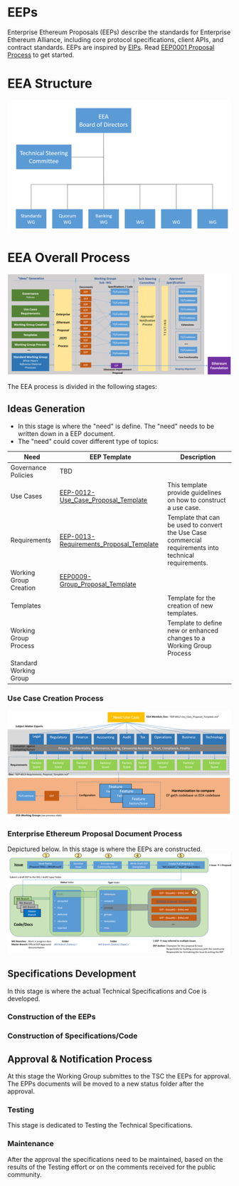 # EEPs
Enterprise Ethereum Proposals (EEPs) describe the standards for Enterprise Ethereum Alliance, including core protocol specifications, client APIs, and contract standards. EEPs are inspired by [EIPs](https://github.com/ethereum/EIPs). Read [EEP0001 Proposal Process](draft/process/EEP0001-Proposal_Process.md) to get started.

# EEA Structure
![alt text](images/EEA-structure.png "Figure 1: EEA Governance Structure.")

# EEA Overall Process
![alt text](images/EEA-overall-process.png "Figure 2: EEA Overall Process.")

The EEA process is divided in the following stages:
## Ideas Generation
 * In this stage is where the "need" is define. The "need" needs to be written down in a EEP document. 
 * The "need" could cover different type of topics:
 
 Need                          | EEP Template                           | Description
 ------------------------------|----------------------------------------|-------------------------------------------------------
 Governance Policies           | TBD                                    |
 Use Cases                     | [EEP-0012-Use_Case_Proposal_Template]()    | This template provide guidelines on how to construct a use case.
 Requirements                  | [EEP-0013-Requirements_Proposal_Template]()| Template that can be used to convert the Use Case commercial requirements into technical requirements.
 Working Group Creation        | [EEP0009-Group_Proposal_Template](draf/templates/EEP0009-Group_Proposal_Template.md) | 
 Templates                     | []()                                       | Template for the creation of new templates.
 Working Group Process         | []()                                       | Template to define new or enhanced changes to a Working Group Process
 Standard Working Group        | []()                                       |
 
 ### Use Case Creation Process
 
 ![alt text](images/Use-Case-process.png "Figure 3: Use Case Creation Process.")

 ### Enterprise Ethereum Proposal Document Process
 Depictured below.
 In this stage is where the EEPs are constructed. 
 ![alt text](images/EEP-process.png "Figure 4: EEP Creation Process.")

## Specifications Development
In this stage is where the actual Technical Specifications and Coe is developed.

### Construction of the EEPs
### Construction of Specifications/Code

## Approval & Notification Process
At this stage the Working Group submittes to the TSC the EEPs for approval.
The EPPs documents will be moved to a new status folder after the approval.

### Testing
This stage is dedicated to Testing the Technical Specifications.

### Maintenance
After the approval the specifications need to be maintained, based on the results of the Testing effort or on the comments received for the public community.
